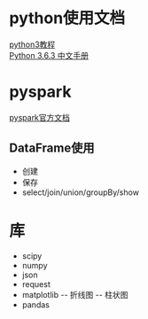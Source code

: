 # python使用文档
[python3教程](https://www.runoob.com/python3/python3-tutorial.html)  
[Python 3.6.3 中文手册](https://www.runoob.com/manual/pythontutorial3/docs/html/)

# pyspark
[pyspark官方文档](http://spark.apache.org/docs/latest/api/python/pyspark.sql.html)  

## DataFrame使用
- 创建
- 保存
- select/join/union/groupBy/show

# 库
- scipy
- numpy
- json
- request
- matplotlib
-- 折线图
-- 柱状图
- pandas
